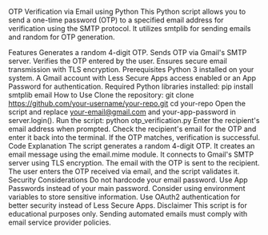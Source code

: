 OTP Verification via Email using Python
This Python script allows you to send a one-time password (OTP) to a specified email address for verification using the SMTP protocol. It utilizes smtplib for sending emails and random for OTP generation.

Features
Generates a random 4-digit OTP.
Sends OTP via Gmail's SMTP server.
Verifies the OTP entered by the user.
Ensures secure email transmission with TLS encryption.
Prerequisites
Python 3 installed on your system.
A Gmail account with Less Secure Apps access enabled or an App Password for authentication.
Required Python libraries installed:
pip install smtplib email
How to Use
Clone the repository:
git clone https://github.com/your-username/your-repo.git
cd your-repo
Open the script and replace your-email@gmail.com and your-app-password in server.login().
Run the script:
python otp_verification.py
Enter the recipient's email address when prompted.
Check the recipient's email for the OTP and enter it back into the terminal.
If the OTP matches, verification is successful.
Code Explanation
The script generates a random 4-digit OTP.
It creates an email message using the email.mime module.
It connects to Gmail's SMTP server using TLS encryption.
The email with the OTP is sent to the recipient.
The user enters the OTP received via email, and the script validates it.
Security Considerations
Do not hardcode your email password. Use App Passwords instead of your main password.
Consider using environment variables to store sensitive information.
Use OAuth2 authentication for better security instead of Less Secure Apps.
Disclaimer
This script is for educational purposes only. Sending automated emails must comply with email service provider policies.
